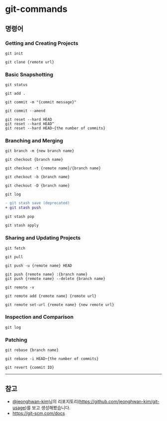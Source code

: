 # git-commands
## 명령어

### Getting and Creating Projects
```
git init
```
```
git clone {remote url}
```
### Basic Snapshotting
```
git status
```
```
git add .
```
```
git commit -m "{commit message}"
```
```
git commit --amend
```
```
git reset --hard HEAD
git reset --hard HEAD^
git reset --hard HEAD~{the number of commits}
```
### Branching and Merging
```
git branch -m {new branch name}
```
```
git checkout {branch name}
```
```
git checkout -t {remote name}/{branch name}
```
```
git checkout -b {branch name}
```
```
git checkout -D {branch name}
```
```
git log
```
```diff
- git stash save (deprecated)
+ git stash push
```
```
git stash pop
```
```
git stash apply
```
### Sharing and Updating Projects
```
git fetch
```
```
git pull
```
```
git push -u {remote name} HEAD
```
```
git push {remote name} :{branch name}
git push {remote name} --delete {branch name}
```
```
git remote -v
```
```
git remote add {remote name} {remote url}
```
```
git remote set-url {remote name} {new remote url}
```
### Inspection and Comparison
```
git log
```
### Patching
```
git rebase {branch name}
```
```
git rebase -i HEAD~{the number of commits}
```
```
git revert {commit ID}
```
---

## 참고 
- [@jeonghwan-kim](https://github.com/jeonghwan-kim)님의 리포지토리(https://github.com/jeonghwan-kim/git-usage)를 보고 생성해봤습니다.
- https://git-scm.com/docs
